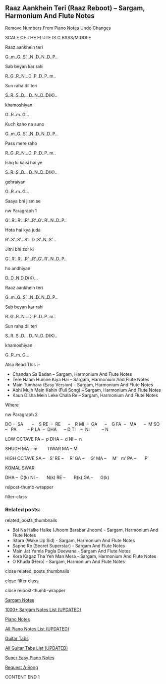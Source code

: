 
## Raaz Aankhein Teri (Raaz Reboot) – Sargam, Harmonium And Flute Notes

Remove Numbers From Piano Notes
Undo Changes

SCALE OF THE FLUTE IS C BASS/MIDDLE

Raaz aankhein teri

G..m..G..S’…N..D..N..D..P..

Sab beyan kar rahi

R..G..R..N…D..P..D..P..m..

Sun raha dil teri

S..R..S..D… D..N..D..D(K)..

khamoshiyan

G..R..m..G…

Kuch kaho na suno

G..m..G..S’…N..D..N..D..P..

Pass mere raho

R..G..R..N…D..P..D..P..m..

Ishq ki kaisi hai ye

S..R..S..D… D..N..D..D(K)..

gehraiyan

G..R..m..G…

Saaya bhi jism se

nw Paragraph 1

G’..R’..R’…R’…R’..G’..R’..N..D..P..

Hota hai kya juda

R’..S’..S’…S’…D..S’..N..S’…

Jitni bhi zor ki

G’..R’..R’…R’…R’..G’..R’..N..D..P..

ho andhiyan

D..D..N.D.D(K)…

Raaz aankhein teri

G..m..G..S’…N..D..N..D..P..

Sab beyan kar rahi

R..G..R..N…D..P..D..P..m..

Sun raha dil teri

S..R..S..D… D..N..D..D(K)..

khamoshiyan

G..R..m..G…

Also Read This :-

* Chandan Sa Badan – Sargam, Harmonium And Flute Notes
* Tere Naam Humne Kiya Hai – Sargam, Harmonium And Flute Notes
* Main Tumhara (Easy Version) – Sargam, Harmonium And Flute Notes
* Abhi Mujh Mein Kahin (Full Song) – Sargam, Harmonium And Flute Notes
* Kaun Disha Mein Leke Chala Re – Sargam, Harmonium And Flute Notes

Where

nw Paragraph 2

DO –  SA       –    S
RE  –  RE      –    R
MI  –  GA      –    G
FA  –   MA      –  M
SO  –   PA         – P
LA  –  DHA      – D
TI    –  NI          – N

LOW OCTAVE
PA –  p
DHA –  d
NI –  n

SHUDH MA – m        TIWAR MA – M

HIGH OCTAVE
SA –    S’
RE –     R’
GA –     G’
MA –     M’   m’
PA –       P’

KOMAL SWAR

DHA –  D(k)
NI –       N(k)
RE –       R(k)
GA –      G(k)

relpost-thumb-wrapper

filter-class

### Related posts:

related_posts_thumbnails

* Bol Na Halke Halke (Jhoom Barabar Jhoom) - Sargam, Harmonium And Flute Notes
* Iktara (Wake Up Sid) - Sargam, Harmonium And Flute Notes
* Sapne Re (Secret Superstar) - Sargam And Flute Notes
* Main Jat Yamla Pagla Deewana - Sargam And Flute Notes
* Kora Kagaz Tha Yeh Man Mera - Sargam, Harmonium And Flute Notes
* O Khuda (Hero) - Sargam, Harmonium And Flute Notes

close related_posts_thumbnails

close filter class

close relpost-thumb-wrapper

[Sargam Notes](https://www.notationsworld.com/sargam-notes.html)

[1000+ Sargam Notes List (UPDATED)](https://www.notationsworld.com/all-songs-list-sargam-notes.html)

[Piano Notes](https://www.notationsworld.com/piano-notes.html)

[All Piano Notes List (UPDATED)](https://www.notationsworld.com/all-songs-list-piano-notes.html)

[Guitar Tabs](https://www.notationsworld.com/guitar-tabs.html)

[All Guitar Tabs List (UPDATED)](https://www.notationsworld.com/all-songs-list-guitar-tabs.html)

[Super Easy Piano Notes](https://studywall.in/)

[Request A Song](https://www.notationsworld.com/request-a-song.html)

CONTENT END 1

